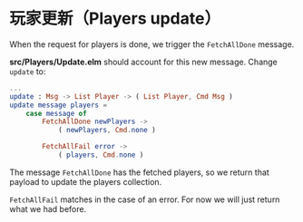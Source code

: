 # 玩家更新（Players update）

When the request for players is done, we trigger the `FetchAllDone` message.

__src/Players/Update.elm__ should account for this new message. Change `update` to:

```elm
...
update : Msg -> List Player -> ( List Player, Cmd Msg )
update message players =
    case message of
        FetchAllDone newPlayers ->
            ( newPlayers, Cmd.none )

        FetchAllFail error ->
            ( players, Cmd.none )
```

The message `FetchAllDone` has the fetched players, so we return that payload to update the players collection.

`FetchAllFail` matches in the case of an error. For now we will just return what we had before.
